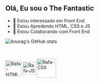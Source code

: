 ## Olá, Eu sou o The Fantastic

- 👀 Estou interessado em Front End
- 🌱 Estou Apredendo HTML, CSS e JS
- 💞️ Estou Colaborando com Front End

![Anurag's GitHub stats](https://github-readme-stats.vercel.app/api?username=fantastic&show_icons=true&theme=blue-green)

##

</div>  

  <div style="display: inline_block"><br>
    <img align="center" alt="Rafa-HTML" height="50" width="50" <img src="https://cdn.jsdelivr.net/gh/devicons/devicon/icons/html5/html5-original.svg" />
    <img align="center" alt="Rafa-JS" height="40" width="40"   <img src="https://cdn.jsdelivr.net/gh/devicons/devicon/icons/javascript/javascript-original.svg" />
    <img align="center" alt="Rafa-CSS" height="60" width="60"  <img src="https://cdn.jsdelivr.net/gh/devicons/devicon/icons/css3/css3-original-wordmark.svg" />
          
    
         
          
          

